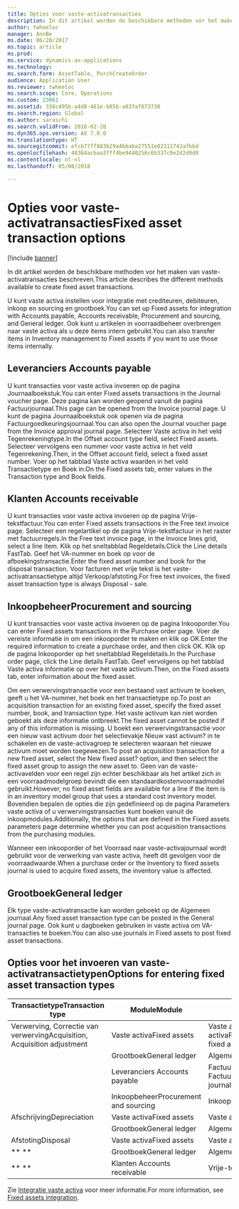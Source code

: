 ```yaml
---
title: Opties voor vaste-activatransacties
description: In dit artikel worden de beschikbare methoden vor het maken van vaste-activatransacties beschreven.
author: twheeloc
manager: AnnBe
ms.date: 06/20/2017
ms.topic: article
ms.prod: 
ms.service: dynamics-ax-applications
ms.technology: 
ms.search.form: AssetTable, PurchCreateOrder
audience: Application User
ms.reviewer: twheeloc
ms.search.scope: Core, Operations
ms.custom: 23061
ms.assetid: 338c495b-a4d8-461e-b85b-a83faf673730
ms.search.region: Global
ms.author: saraschi
ms.search.validFrom: 2016-02-28
ms.dyn365.ops.version: AX 7.0.0
ms.translationtype: HT
ms.sourcegitcommit: efcb77ff883b29a4bbaba27551e02311742afbbd
ms.openlocfilehash: 48364acbaa3fff4be9440256c6b337c0e2d2d9d0
ms.contentlocale: nl-nl
ms.lasthandoff: 05/08/2018

---
```


# <a name="fixed-asset-transaction-options"></a><span data-ttu-id="13bd9-103">Opties voor vaste-activatransacties</span><span class="sxs-lookup"><span data-stu-id="13bd9-103">Fixed asset transaction options</span></span>

[!include [banner](../includes/banner.md)]

<span data-ttu-id="13bd9-104">In dit artikel worden de beschikbare methoden vor het maken van vaste-activatransacties beschreven.</span><span class="sxs-lookup"><span data-stu-id="13bd9-104">This article describes the different methods available to create fixed asset transactions.</span></span>

<span data-ttu-id="13bd9-105">U kunt vaste activa instellen voor integratie met crediteuren, debiteuren, inkoop en sourcing en grootboek.</span><span class="sxs-lookup"><span data-stu-id="13bd9-105">You can set up Fixed assets for integration with Accounts payable, Accounts receivable, Procurement and sourcing, and General ledger.</span></span> <span data-ttu-id="13bd9-106">Ook kunt u artikelen in voorraadbeheer overbrengen naar vaste activa als u deze items intern gebruikt.</span><span class="sxs-lookup"><span data-stu-id="13bd9-106">You can also transfer items in Inventory management to Fixed assets if you want to use those items internally.</span></span>

## <a name="accounts-payable"></a><span data-ttu-id="13bd9-107">Leveranciers    </span><span class="sxs-lookup"><span data-stu-id="13bd9-107">Accounts payable</span></span>
<span data-ttu-id="13bd9-108">U kunt transacties voor vaste activa invoeren op de pagina Journaalboekstuk.</span><span class="sxs-lookup"><span data-stu-id="13bd9-108">You can enter Fixed assets transactions in the Journal voucher page.</span></span> <span data-ttu-id="13bd9-109">Deze pagina kan worden geopend vanuit de pagina Factuurjournaal.</span><span class="sxs-lookup"><span data-stu-id="13bd9-109">This page can be opened from the Invoice journal page.</span></span> <span data-ttu-id="13bd9-110">U kunt de pagina Journaalboekstuk ook openen via de pagina Factuurgoedkeuringsjournaal.</span><span class="sxs-lookup"><span data-stu-id="13bd9-110">You can also open the Journal voucher page from the Invoice approval journal page.</span></span> <span data-ttu-id="13bd9-111">Selecteer Vaste activa in het veld Tegenrekeningtype.</span><span class="sxs-lookup"><span data-stu-id="13bd9-111">In the Offset account type field, select Fixed assets.</span></span> <span data-ttu-id="13bd9-112">Selecteer vervolgens een nummer voor vaste activa in het veld Tegenrekening.</span><span class="sxs-lookup"><span data-stu-id="13bd9-112">Then, in the Offset account field, select a fixed asset number.</span></span> <span data-ttu-id="13bd9-113">Voer op het tabblad Vaste activa waarden in het veld Transactietype en Boek in.</span><span class="sxs-lookup"><span data-stu-id="13bd9-113">On the Fixed assets tab, enter values in the Transaction type and Book fields.</span></span>

## <a name="accounts-receivable"></a><span data-ttu-id="13bd9-114">Klanten  </span><span class="sxs-lookup"><span data-stu-id="13bd9-114">Accounts receivable</span></span>
<span data-ttu-id="13bd9-115">U kunt transacties voor vaste activa invoeren op de pagina Vrije-tekstfactuur.</span><span class="sxs-lookup"><span data-stu-id="13bd9-115">You can enter Fixed assets transactions in the Free text invoice page.</span></span>  <span data-ttu-id="13bd9-116">Selecteer een regelartikel op de pagina Vrije-tekstfactuur in het raster met factuurregels.</span><span class="sxs-lookup"><span data-stu-id="13bd9-116">In the Free text invoice page, in the Invoice lines grid, select a line item.</span></span> <span data-ttu-id="13bd9-117">Klik op het sneltabblad Regeldetails.</span><span class="sxs-lookup"><span data-stu-id="13bd9-117">Click the Line details FastTab.</span></span> <span data-ttu-id="13bd9-118">Geef het VA-nummer en boek op voor de afboekingstransactie.</span><span class="sxs-lookup"><span data-stu-id="13bd9-118">Enter the fixed asset number and book for the disposal transaction.</span></span> <span data-ttu-id="13bd9-119">Voor facturen met vrije tekst is het vaste-activatransactietype altijd Verkoop/afstoting.</span><span class="sxs-lookup"><span data-stu-id="13bd9-119">For free text invoices, the fixed asset transaction type is always Disposal - sale.</span></span>

## <a name="procurement-and-sourcing"></a><span data-ttu-id="13bd9-120">Inkoopbeheer</span><span class="sxs-lookup"><span data-stu-id="13bd9-120">Procurement and sourcing</span></span>
<span data-ttu-id="13bd9-121">U kunt transacties voor vaste activa invoeren op de pagina Inkooporder.</span><span class="sxs-lookup"><span data-stu-id="13bd9-121">You can enter Fixed assets transactions in the Purchase order page.</span></span> <span data-ttu-id="13bd9-122">Voer de vereiste informatie in om een inkooporder te maken en klik op OK.</span><span class="sxs-lookup"><span data-stu-id="13bd9-122">Enter the required information to create a purchase order, and then click OK.</span></span> <span data-ttu-id="13bd9-123">Klik op de pagina Inkooporder op het sneltabblad Regeldetails.</span><span class="sxs-lookup"><span data-stu-id="13bd9-123">In the Purchase order page, click the Line details FastTab.</span></span> <span data-ttu-id="13bd9-124">Geef vervolgens op het tabblad Vaste activa informatie op over het vaste activum.</span><span class="sxs-lookup"><span data-stu-id="13bd9-124">Then, on the Fixed assets tab, enter information about the fixed asset.</span></span> 

<span data-ttu-id="13bd9-125">Om een verwervingstransactie voor een bestaand vast activum te boeken, geeft u het VA-nummer, het boek en het transactietype op.</span><span class="sxs-lookup"><span data-stu-id="13bd9-125">To post an acquisition transaction for an existing fixed asset, specify the fixed asset number, book, and transaction type.</span></span> <span data-ttu-id="13bd9-126">Het vaste activum kan niet worden geboekt als deze informatie ontbreekt.</span><span class="sxs-lookup"><span data-stu-id="13bd9-126">The fixed asset cannot be posted if any of this information is missing.</span></span> <span data-ttu-id="13bd9-127">U boekt een verwervingstransactie voor een nieuw vast activum door het selectievakje Nieuw vast activum? in te schakelen en de vaste-activagroep te selecteren waaraan het nieuwe activum moet worden toegewezen.</span><span class="sxs-lookup"><span data-stu-id="13bd9-127">To post an acquisition transaction for a new fixed asset, select the New fixed asset? option, and then select the fixed asset group to assign the new asset to.</span></span> <span data-ttu-id="13bd9-128">Geen van de vaste-activavelden voor een regel zijn echter beschikbaar als het artikel zich in een voorraadmodelgroep bevindt die een standaardkostenvoorraadmodel gebruikt.</span><span class="sxs-lookup"><span data-stu-id="13bd9-128">However, no fixed asset fields are available for a line if the item is in an inventory model group that uses a standard cost inventory model.</span></span> <span data-ttu-id="13bd9-129">Bovendien bepalen de opties die zijn gedefinieerd op de pagina Parameters vaste activa of u verwervingstransacties kunt boeken vanuit de inkoopmodules.</span><span class="sxs-lookup"><span data-stu-id="13bd9-129">Additionally, the options that are defined in the Fixed assets parameters page determine whether you can post acquisition transactions from the purchasing modules.</span></span> 

<span data-ttu-id="13bd9-130">Wanneer een inkooporder of het Voorraad naar vaste-activajournaal wordt gebruikt voor de verwerking van vaste activa, heeft dit gevolgen voor de voorraadwaarde.</span><span class="sxs-lookup"><span data-stu-id="13bd9-130">When a purchase order or the Inventory to fixed assets journal is used to acquire fixed assets, the inventory value is affected.</span></span>

## <a name="general-ledger"></a><span data-ttu-id="13bd9-131">Grootboek</span><span class="sxs-lookup"><span data-stu-id="13bd9-131">General ledger</span></span>
<span data-ttu-id="13bd9-132">Elk type vaste-activatransactie kan worden geboekt op de Algemeen journaal.</span><span class="sxs-lookup"><span data-stu-id="13bd9-132">Any fixed asset transaction type can be posted in the General journal page.</span></span> <span data-ttu-id="13bd9-133">Ook kunt u dagboeken gebruiken in vaste activa om VA-transacties te boeken.</span><span class="sxs-lookup"><span data-stu-id="13bd9-133">You can also use journals in Fixed assets to post fixed asset transactions.</span></span>

## <a name="options-for-entering-fixed-asset-transaction-types"></a><span data-ttu-id="13bd9-134">Opties voor het invoeren van vaste-activatransactietypen</span><span class="sxs-lookup"><span data-stu-id="13bd9-134">Options for entering fixed asset transaction types</span></span>


| <span data-ttu-id="13bd9-135">Transactietype</span><span class="sxs-lookup"><span data-stu-id="13bd9-135">Transaction type</span></span>                    | <span data-ttu-id="13bd9-136">Module</span><span class="sxs-lookup"><span data-stu-id="13bd9-136">Module</span></span>                   | <span data-ttu-id="13bd9-137">Opties</span><span class="sxs-lookup"><span data-stu-id="13bd9-137">Options</span></span>                                   |
|-------------------------------------|--------------------------|-------------------------------------------|
| <span data-ttu-id="13bd9-138">Verwerving, Correctie van verwerving</span><span class="sxs-lookup"><span data-stu-id="13bd9-138">Acquisition, Acquisition adjustment</span></span> | <span data-ttu-id="13bd9-139">Vaste activa</span><span class="sxs-lookup"><span data-stu-id="13bd9-139">Fixed assets</span></span>             | <span data-ttu-id="13bd9-140">Vaste activa, Voorraad naar vaste activa</span><span class="sxs-lookup"><span data-stu-id="13bd9-140">Fixed assets, Inventory to fixed assets</span></span>   |
|                                     | <span data-ttu-id="13bd9-141">Grootboek</span><span class="sxs-lookup"><span data-stu-id="13bd9-141">General ledger</span></span>           | <span data-ttu-id="13bd9-142">Algemeen journaal</span><span class="sxs-lookup"><span data-stu-id="13bd9-142">General journal</span></span>                           |
|                                     | <span data-ttu-id="13bd9-143">Leveranciers    </span><span class="sxs-lookup"><span data-stu-id="13bd9-143">Accounts payable</span></span>         | <span data-ttu-id="13bd9-144">Factuurjournaal, Factuurgoedkeuringsjournaal</span><span class="sxs-lookup"><span data-stu-id="13bd9-144">Invoice journal, Invoice approval journal</span></span> |
|                                     | <span data-ttu-id="13bd9-145">Inkoopbeheer</span><span class="sxs-lookup"><span data-stu-id="13bd9-145">Procurement and sourcing</span></span> | <span data-ttu-id="13bd9-146">Inkooporder</span><span class="sxs-lookup"><span data-stu-id="13bd9-146">Purchase order</span></span>                            |
| <span data-ttu-id="13bd9-147">Afschrijving</span><span class="sxs-lookup"><span data-stu-id="13bd9-147">Depreciation</span></span>                        | <span data-ttu-id="13bd9-148">Vaste activa</span><span class="sxs-lookup"><span data-stu-id="13bd9-148">Fixed assets</span></span>             | <span data-ttu-id="13bd9-149">Vaste activa</span><span class="sxs-lookup"><span data-stu-id="13bd9-149">Fixed assets</span></span>                              |
|                                     | <span data-ttu-id="13bd9-150">Grootboek</span><span class="sxs-lookup"><span data-stu-id="13bd9-150">General ledger</span></span>           | <span data-ttu-id="13bd9-151">Algemeen journaal</span><span class="sxs-lookup"><span data-stu-id="13bd9-151">General journal</span></span>                           |
| <span data-ttu-id="13bd9-152">Afstoting</span><span class="sxs-lookup"><span data-stu-id="13bd9-152">Disposal</span></span>                            | <span data-ttu-id="13bd9-153">Vaste activa</span><span class="sxs-lookup"><span data-stu-id="13bd9-153">Fixed assets</span></span>             | <span data-ttu-id="13bd9-154">Vaste activa</span><span class="sxs-lookup"><span data-stu-id="13bd9-154">Fixed assets</span></span>                              |
| <span data-ttu-id="13bd9-155">** **</span><span class="sxs-lookup"><span data-stu-id="13bd9-155">** **</span></span>                               | <span data-ttu-id="13bd9-156">Grootboek</span><span class="sxs-lookup"><span data-stu-id="13bd9-156">General ledger</span></span>           | <span data-ttu-id="13bd9-157">Algemeen journaal</span><span class="sxs-lookup"><span data-stu-id="13bd9-157">General journal</span></span>                           |
| <span data-ttu-id="13bd9-158">** **</span><span class="sxs-lookup"><span data-stu-id="13bd9-158">** **</span></span>                               | <span data-ttu-id="13bd9-159">Klanten  </span><span class="sxs-lookup"><span data-stu-id="13bd9-159">Accounts receivable</span></span>      | <span data-ttu-id="13bd9-160">Vrije-tekstfactuur</span><span class="sxs-lookup"><span data-stu-id="13bd9-160">Free text invoice</span></span>                         |



<span data-ttu-id="13bd9-161">Zie [Integratie vaste activa](fixed-asset-integration.md) voor meer informatie.</span><span class="sxs-lookup"><span data-stu-id="13bd9-161">For more information, see [Fixed assets integration](fixed-asset-integration.md).</span></span>




